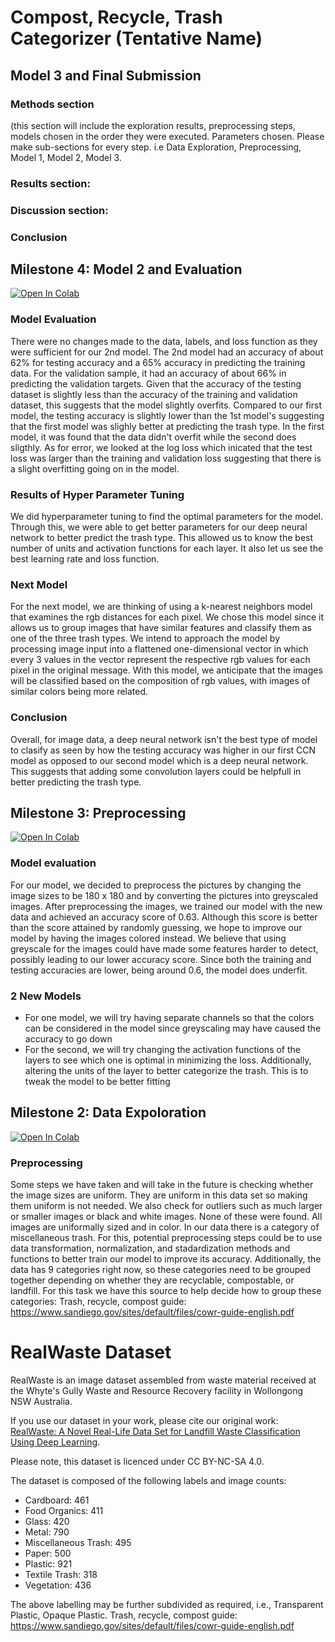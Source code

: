 # Compost, Recycle, Trash Categorizer (Tentative Name)
## Model 3 and Final Submission
### Methods section 
(this section will include the exploration results, preprocessing steps, models chosen in the order they were executed. Parameters chosen. Please make sub-sections for every step. i.e Data Exploration, Preprocessing, Model 1, Model 2, Model 3.
### Results section:
### Discussion section: 
### Conclusion
## Milestone 4: Model 2 and Evaluation
<a target="_blank" href="https://colab.research.google.com/drive/11Fny_6xKCY2_ddIDxwC6iGdPsJowVTVW?usp=sharing">
  <img src="https://colab.research.google.com/assets/colab-badge.svg" alt="Open In Colab"/>
</a>

### Model Evaluation
There were no changes made to the data, labels, and loss function as they were sufficient for our 2nd model.
The 2nd model had an accuracy of about 62% for testing accuracy and a 65% accuracy in predicting the training data. For the validation sample, it had an accuracy of about 66% in predicting the validation targets. Given that the accuracy of the testing dataset is slightly less than the accuracy of the training and validation dataset, this suggests that the model slightly overfits. 
Compared to our first model, the testing accuracy is slightly lower than the 1st model's suggesting that the first model was slighly better at predicting the trash type. In the first model, it was found that the data didn't overfit while the second does sligthly. 
As for error, we looked at the log loss which inicated that the test loss was larger than the training and validation loss suggesting that there is a slight overfitting going on in the model.
### Results of Hyper Parameter Tuning
We did hyperparameter tuning to find the optimal parameters for the model. Through this, we were able to get better parameters for our deep neural network to better predict the trash type. This allowed us to know the best number of units and activation functions for each layer. It also let us see the best learning rate and loss function. 
### Next Model
For the next model, we are thinking of using a k-nearest neighbors model that examines the rgb distances for each pixel. We chose this model since it allows us to group images that have similar features and classify them as one of the three trash types. We intend to approach the model by processing image input into a flattened one-dimensional vector in which every 3 values in the vector represent the respective rgb values for each pixel in the original message. With this model, we anticipate that the images will be classified based on the composition of rgb values, with images of similar colors being more related.
### Conclusion
Overall, for image data, a deep neural network isn't the best type of model to clasify as seen by how the testing accuracy was higher in our first CCN model as opposed to our second model which is a deep neural network. This suggests that adding some convolution layers could be helpfull in better predicting the trash type. 

## Milestone 3: Preprocessing 
<a target="_blank" href="https://colab.research.google.com/drive/1KEcvWCYkV52NPyeS-_5xmDSmxJIV3ke8?usp=sharing">
  <img src="https://colab.research.google.com/assets/colab-badge.svg" alt="Open In Colab"/>
</a>

### Model evaluation
For our model, we decided to preprocess the pictures by changing the image sizes to be 180 x 180 and by converting the pictures into greyscaled images. After preprocessing the images, we trained our model with the new data and achieved an accuracy score of 0.63. Although this score is better than the score attained by randomly guessing, we hope to improve our model by having the images colored instead. We believe that using greyscale for the images could have made some features harder to detect, possibly leading to our lower accuracy score. Since both the training and testing accuracies are lower, being around 0.6, the model does underfit. 
### 2 New Models
- For one model, we will try having separate channels so that the colors can be considered in the model since greyscaling may have caused the accuracy to go down
- For the second, we will try changing the activation functions of the layers to see which one is optimal in minimizing the loss. Additionally, altering the units of the layer to better categorize the trash. This is to tweak the model to be better fitting

## Milestone 2: Data Expoloration
<a target="_blank" href="https://colab.research.google.com/drive/1ppVIFZKg99gVINq3GeW3XbGLlXQuLOnY?usp=sharing">
  <img src="https://colab.research.google.com/assets/colab-badge.svg" alt="Open In Colab"/>
</a>

 ### Preprocessing
 Some steps we have taken and will take in the future is checking whether the image sizes are uniform. They are uniform in this data set so making them uniform is not needed. We also check for outliers such as much larger or smaller images or black and white images. None of these were found. All images are uniformally sized and in color. In our data there is a category of miscellaneous trash. For this, potential preprocessing steps could be to use data transformation, normalization, and stadardization methods and functions to better train our model to improve its accuracy. Additionally, the data has 9 categories right now, so these categories need to be grouped together depending on whether they are recyclable, compostable, or landfill. For this task we have this source to help decide how to group these categories:
Trash, recycle, compost guide: https://www.sandiego.gov/sites/default/files/cowr-guide-english.pdf

# RealWaste Dataset

RealWaste is an image dataset assembled from waste material received at the Whyte's Gully Waste and Resource Recovery facility in Wollongong NSW Australia.

If you use our dataset in your work, please cite our original work: [RealWaste: A Novel Real-Life Data Set for Landfill Waste Classification Using Deep Learning](https://www.mdpi.com/2078-2489/14/12/633).

Please note, this dataset is licenced under CC BY-NC-SA 4.0.

The dataset is composed of the following labels and image counts:
  - Cardboard: 461
  - Food Organics: 411
  - Glass: 420
  - Metal: 790
  - Miscellaneous Trash: 495
  - Paper: 500
  - Plastic: 921
  - Textile Trash: 318
  - Vegetation: 436

The above labelling may be further subdivided as required, i.e., Transparent Plastic, Opaque Plastic.
Trash, recycle, compost guide: https://www.sandiego.gov/sites/default/files/cowr-guide-english.pdf

